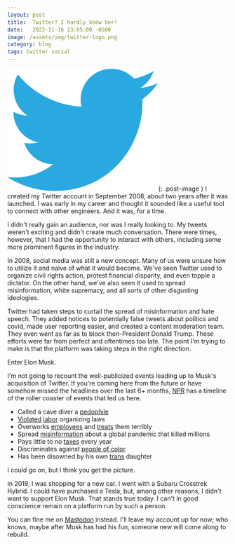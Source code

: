 ```yaml
---
layout: post
title:  Twitter? I hardly know her!
date:   2022-11-16 13:05:00 -0500
image: /assets/img/twitter-logo.png
category: blog
tags: twitter social
---
```

![Twitter logo][twitter-logo]{: .post-image }
I created my Twitter account in September 2008, about two years after it was
launched. I was early in my career and thought it sounded like a useful tool to
connect with other engineers. And it was, for a time.

I didn't really gain an audience, nor was I really looking to. My tweets weren't
exciting and didn't create much conversation. There were times, however, that I
had the opportunity to interact with others, including some more prominent
figures in the industry.

In 2008, social media was still a new concept. Many of us were unsure how to
utilize it and naive of what it would become. We've seen Twitter used to
organize civil rights action, protest financial disparity, and even topple a
dictator. On the other hand, we've also seen it used to spread misinformation,
white supremacy, and all sorts of other disgusting ideologies.

Twitter had taken steps to curtail the spread of misinformation and hate speech.
They added notices to potentially false tweets about politics and covid, made
user reporting easier, and created a content moderation team. They even went as
far as to block then-President Donald Trump. These efforts were far from
perfect and oftentimes too late. The point I'm trying to make is that the
platform was taking steps in the right direction.

Enter Elon Musk.

I'm not going to recount the well-publicized events leading up to Musk's
acquisition of Twitter. If you're coming here from the future or have somehow
missed the headlines over the last 6+ months, [NPR][npr] has a timeline of the
roller coaster of events that led us here.

* Called a cave diver a [pedophile][pedo]
* [Violated][violations] [labor][labor] organizing laws
* Overworks [employees][employees] and [treats][treats] them terribly
* Spread [misinformation][misinformation] about a global pandemic that killed
  millions
* Pays little to no [taxes][taxes] every year
* Discriminates against [people of color][poc]
* Has been disowned by his own [trans][transphobia] daughter

I could go on, but I think you get the picture.

In 2019, I was shopping for a new car. I went with a Subaru Crosstrek Hybrid. I
could have purchased a Tesla, but, among other reasons, I didn't want to support
Elon Musk. That stands true today. I can't in good conscience remain on a
platform run by such a person.

You can fine me on [Mastodon][mastodon] instead. I'll leave my account up for
now; who knows, maybe after Musk has had his fun, someone new will come along
to rebuild.

[twitter-logo]: /assets/img/twitter-logo.svg
[npr]: https://www.npr.org/2022/10/27/1131378869/twitter-elon-musk-timeline
[pedo]: https://time.com/5339219/elon-musk-diver-thai-soccer-team-pedo/
[violations]: https://www.washingtonpost.com/technology/2021/03/25/tesla-nlrb-ruling/
[labor]: https://www.cnbc.com/2022/08/29/tesla-ban-on-pro-union-shirts-violated-workers-rights-nlrb.html
[employees]: https://www.theguardian.com/technology/2017/may/18/tesla-workers-factory-conditions-elon-musk
[treats]: https://www.businessinsider.com/ex-tesla-employees-reveal-the-worst-parts-of-working-there-2019-9
[misinformation]: https://www.forbes.com/sites/joewalsh/2021/03/13/elon-musks-false-covid-predictions-a-timeline/?sh=5ebcc7e25b6d
[taxes]: https://gizmodo.com/elon-musk-paid-0-in-federal-income-tax-in-2018-report-1847051810
[poc]: https://www.afr.com/world/north-america/elon-musk-s-tesla-sued-in-california-over-alleged-anti-black-racism-20220211-p59vpt
[transphobia]: https://futurism.com/the-byte/elon-musk-trans-daughter
[mastodon]: https://tech.lgbt/@jamesiarmes
